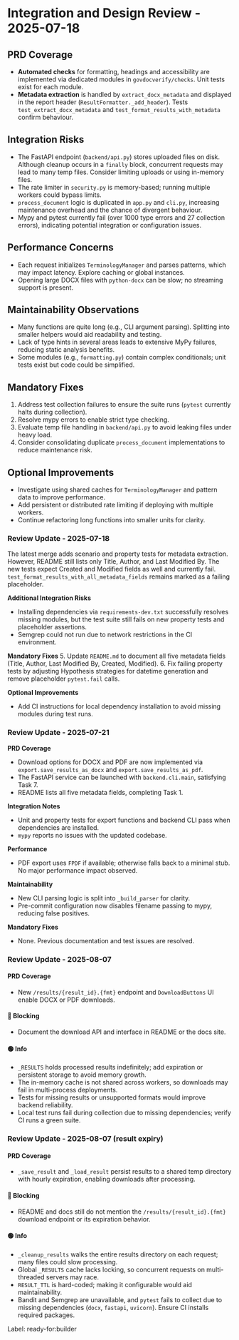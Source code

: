 Integration and Design Review - 2025-07-18
==========================================

## PRD Coverage
- **Automated checks** for formatting, headings and accessibility are implemented via dedicated modules in `govdocverify/checks`. Unit tests exist for each module.
- **Metadata extraction** is handled by `extract_docx_metadata` and displayed in the report header (`ResultFormatter._add_header`). Tests `test_extract_docx_metadata` and `test_format_results_with_metadata` confirm behaviour.

## Integration Risks
- The FastAPI endpoint (`backend/api.py`) stores uploaded files on disk. Although cleanup occurs in a `finally` block, concurrent requests may lead to many temp files. Consider limiting uploads or using in-memory files.
- The rate limiter in `security.py` is memory-based; running multiple workers could bypass limits.
- `process_document` logic is duplicated in `app.py` and `cli.py`, increasing maintenance overhead and the chance of divergent behaviour.
- Mypy and pytest currently fail (over 1000 type errors and 27 collection errors), indicating potential integration or configuration issues.

## Performance Concerns
- Each request initializes `TerminologyManager` and parses patterns, which may impact latency. Explore caching or global instances.
- Opening large DOCX files with `python-docx` can be slow; no streaming support is present.

## Maintainability Observations
- Many functions are quite long (e.g., CLI argument parsing). Splitting into smaller helpers would aid readability and testing.
- Lack of type hints in several areas leads to extensive MyPy failures, reducing static analysis benefits.
- Some modules (e.g., `formatting.py`) contain complex conditionals; unit tests exist but code could be simplified.

## Mandatory Fixes
1. Address test collection failures to ensure the suite runs (`pytest` currently halts during collection).  
2. Resolve mypy errors to enable strict type checking.  
3. Evaluate temp file handling in `backend/api.py` to avoid leaking files under heavy load.  
4. Consider consolidating duplicate `process_document` implementations to reduce maintenance risk.

## Optional Improvements
- Investigate using shared caches for `TerminologyManager` and pattern data to improve performance.  
- Add persistent or distributed rate limiting if deploying with multiple workers.  
- Continue refactoring long functions into smaller units for clarity.

### Review Update - 2025-07-18

The latest merge adds scenario and property tests for metadata extraction. However, README still lists only Title, Author, and Last Modified By. The new tests expect Created and Modified fields as well and currently fail. `test_format_results_with_all_metadata_fields` remains marked as a failing placeholder.

**Additional Integration Risks**
- Installing dependencies via `requirements-dev.txt` successfully resolves missing modules, but the test suite still fails on new property tests and placeholder assertions.
- Semgrep could not run due to network restrictions in the CI environment.

**Mandatory Fixes**
5. Update `README.md` to document all five metadata fields (Title, Author, Last Modified By, Created, Modified).
6. Fix failing property tests by adjusting Hypothesis strategies for datetime generation and remove placeholder `pytest.fail` calls.

**Optional Improvements**
- Add CI instructions for local dependency installation to avoid missing modules during test runs.

### Review Update - 2025-07-21

**PRD Coverage**
- Download options for DOCX and PDF are now implemented via `export.save_results_as_docx` and `export.save_results_as_pdf`.
- The FastAPI service can be launched with `backend.cli.main`, satisfying Task 7.
- README lists all five metadata fields, completing Task 1.

**Integration Notes**
- Unit and property tests for export functions and backend CLI pass when dependencies are installed.
- `mypy` reports no issues with the updated codebase.

**Performance**
- PDF export uses `FPDF` if available; otherwise falls back to a minimal stub. No major performance impact observed.

**Maintainability**
- New CLI parsing logic is split into `_build_parser` for clarity.
- Pre-commit configuration now disables filename passing to mypy, reducing false positives.

**Mandatory Fixes**
- None. Previous documentation and test issues are resolved.

### Review Update - 2025-08-07

#### PRD Coverage
- New `/results/{result_id}.{fmt}` endpoint and `DownloadButtons` UI enable DOCX or PDF downloads.

#### 🔴 Blocking
- Document the download API and interface in README or the docs site.

#### 🟢 Info
- `_RESULTS` holds processed results indefinitely; add expiration or persistent storage to avoid memory growth.
- The in-memory cache is not shared across workers, so downloads may fail in multi-process deployments.
- Tests for missing results or unsupported formats would improve backend reliability.
- Local test runs fail during collection due to missing dependencies; verify CI runs a green suite.

### Review Update - 2025-08-07 (result expiry)

#### PRD Coverage
- `_save_result` and `_load_result` persist results to a shared temp directory with hourly expiration, enabling downloads after processing.

#### 🔴 Blocking
- README and docs still do not mention the `/results/{result_id}.{fmt}` download endpoint or its expiration behavior.

#### 🟢 Info
- `_cleanup_results` walks the entire results directory on each request; many files could slow processing.
- Global `_RESULTS` cache lacks locking, so concurrent requests on multi-threaded servers may race.
- `RESULT_TTL` is hard-coded; making it configurable would aid maintainability.
- Bandit and Semgrep are unavailable, and `pytest` fails to collect due to missing dependencies (`docx`, `fastapi`, `uvicorn`). Ensure CI installs required packages.

Label: ready-for:builder
